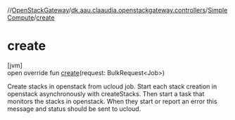//[OpenStackGateway](../../../index.md)/[dk.aau.claaudia.openstackgateway.controllers](../index.md)/[SimpleCompute](index.md)/[create](create.md)

# create

[jvm]\
open override fun [create](create.md)(request: BulkRequest&lt;Job&gt;)

Create stacks in openstack from ucloud job. Start each stack creation in openstack asynchronously with createStacks. Then start a task that monitors the stacks in openstack. When they start or report an error this message and status should be sent to ucloud.
